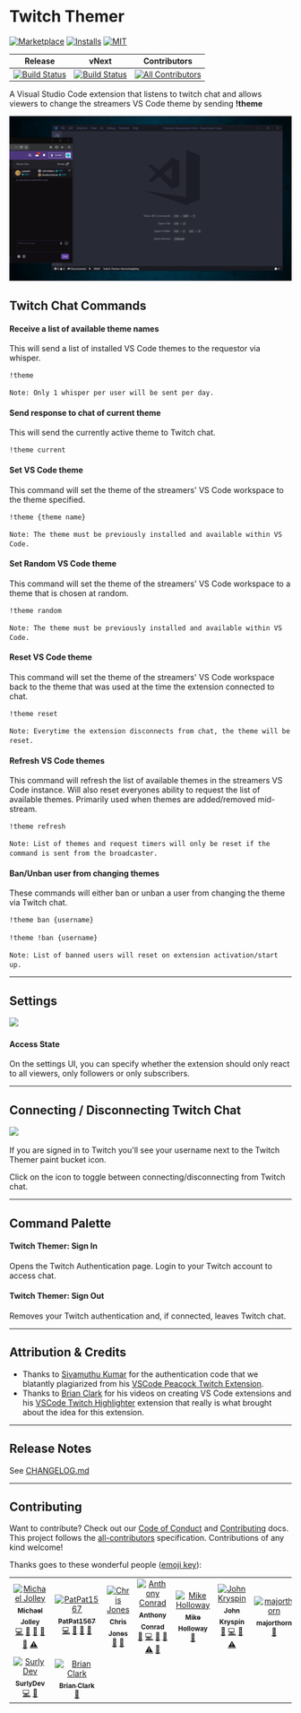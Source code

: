 # Twitch Themer

[![Marketplace](https://vsmarketplacebadge.apphb.com/version/MichaelJolley.vscode-twitch-themer.svg?color=blue&style=?style=for-the-badge&logo=visual-studio-code)](https://marketplace.visualstudio.com/items?itemName=MichaelJolley.vscode-twitch-themer) [![Installs](https://vsmarketplacebadge.apphb.com/installs-short/MichaelJolley.vscode-twitch-themer.svg?color=blue&style=flat-square)](https://marketplace.visualstudio.com/items?itemName=MichaelJolley.vscode-twitch-themer) [![MIT](https://img.shields.io/badge/license-MIT-orange.svg?color=blue&style=flat-square)](https://opensource.org/licenses/MIT)

| Release | vNext | Contributors
| -- | -- | --
| [![Build Status](https://dev.azure.com/michaeljolley/vscode-twitch-themer/_apis/build/status/MichaelJolley.vscode-twitch-themer?branchName=master)](https://dev.azure.com/michaeljolley/vscode-twitch-themer/_build/latest?definitionId=1&branchName=master) | [![Build Status](https://dev.azure.com/michaeljolley/vscode-twitch-themer/_apis/build/status/MichaelJolley.vscode-twitch-themer?branchName=vNext)](https://dev.azure.com/michaeljolley/vscode-twitch-themer/_build/latest?definitionId=1&branchName=vNext) | [![All Contributors](https://img.shields.io/badge/all_contributors-9-orange.svg?style=flat-square)](#contributors)


A Visual Studio Code extension that listens to twitch chat and allows viewers to change the streamers VS Code theme by sending **!theme**

![](./resources/screenshot-example.gif)

## Twitch Chat Commands

#### Receive a list of available theme names

This will send a list of installed VS Code themes to the requestor via whisper.

```
!theme
```

`Note: Only 1 whisper per user will be sent per day.`

#### Send response to chat of current theme

This will send the currently active theme to Twitch chat.

```
!theme current
```

#### Set VS Code theme

This command will set the theme of the streamers' VS Code workspace to the theme specified.

```
!theme {theme name}
```

`Note: The theme must be previously installed and available within VS Code.`

#### Set Random VS Code theme

This command will set the theme of the streamers' VS Code workspace to a theme that is chosen at random.

```
!theme random
```

`Note: The theme must be previously installed and available within VS Code.`

#### Reset VS Code theme

This command will set the theme of the streamers' VS Code workspace back to the theme that was used at the time the extension connected to chat.

```
!theme reset
```

`Note: Everytime the extension disconnects from chat, the theme will be reset.`

#### Refresh VS Code themes

This command will refresh the list of available themes in the streamers VS Code instance.  Will also reset everyones ability to request the list of available themes.  Primarily used when themes are added/removed mid-stream.

```
!theme refresh
```

`Note: List of themes and request timers will only be reset if the command is sent from the broadcaster.`

#### Ban/Unban user from changing themes

These commands will either ban or unban a user from changing the theme via Twitch chat.

```
!theme ban {username}

!theme !ban {username}
```

`Note: List of banned users will reset on extension activation/start up.`

----

## Settings

<img width="400px" src="https://user-images.githubusercontent.com/1228996/59153253-bf03f080-8a1a-11e9-9dc3-9fe92b3cb413.png" />

#### Access State

On the settings UI, you can specify whether the extension should only react to all viewers, only followers or only subscribers.

----

## Connecting / Disconnecting Twitch Chat

<img width="250px" src="https://user-images.githubusercontent.com/1228996/59153329-338b5f00-8a1c-11e9-8086-07619ea691d3.png" />

If you are signed in to Twitch you'll see your username next to the Twitch Themer paint bucket icon.

Click on the icon to toggle between connecting/disconnecting from Twitch chat.

----

## Command Palette

#### Twitch Themer: Sign In

Opens the Twitch Authentication page. Login to your Twitch account to access chat.

#### Twitch Themer: Sign Out

Removes your Twitch authentication and, if connected, leaves Twitch chat.

---

## Attribution & Credits

* Thanks to [Sivamuthu Kumar](https://github.com/ksivamuthu) for the authentication code that we blatantly plagiarized from his [VSCode Peacock Twitch Extension](https://github.com/ksivamuthu/vscode-peacock-twitch-client).
* Thanks to [Brian Clark](https://github.com/clarkio) for his videos on creating VS Code extensions and his [VSCode Twitch Highlighter](https://github.com/clarkio/vscode-twitch-highlighter) extension that really is what brought about the idea for this extension.

----

## Release Notes

See [CHANGELOG.md](CHANGELOG.md)

----

## Contributing

Want to contribute? Check out our [Code of Conduct](CODE_OF_CONDUCT.md) and [Contributing](CONTRIBUTING.md) docs. This project follows the [all-contributors](https://github.com/all-contributors/all-contributors) specification.  Contributions of any kind welcome!

Thanks goes to these wonderful people ([emoji key](https://allcontributors.org/docs/en/emoji-key)):

<!-- ALL-CONTRIBUTORS-LIST:START - Do not remove or modify this section -->
<!-- prettier-ignore -->
<table><tr><td align="center"><a href="https://michaeljolley.com/"><img src="https://avatars2.githubusercontent.com/u/1228996?v=4" width="100px;" alt="Michael Jolley"/><br /><sub><b>Michael Jolley</b></sub></a><br /><a href="https://github.com/MichaelJolley/vscode-twitch-themer/commits?author=MichaelJolley" title="Code">💻</a> <a href="https://github.com/MichaelJolley/vscode-twitch-themer/commits?author=MichaelJolley" title="Documentation">📖</a> <a href="#design-MichaelJolley" title="Design">🎨</a> <a href="#ideas-MichaelJolley" title="Ideas, Planning, & Feedback">🤔</a> <a href="#maintenance-MichaelJolley" title="Maintenance">🚧</a> <a href="https://github.com/MichaelJolley/vscode-twitch-themer/commits?author=MichaelJolley" title="Tests">⚠️</a></td><td align="center"><a href="https://github.com/PatPat1567"><img src="https://avatars0.githubusercontent.com/u/41209202?v=4" width="100px;" alt="PatPat1567"/><br /><sub><b>PatPat1567</b></sub></a><br /><a href="https://github.com/MichaelJolley/vscode-twitch-themer/commits?author=PatPat1567" title="Code">💻</a> <a href="#ideas-PatPat1567" title="Ideas, Planning, & Feedback">🤔</a> <a href="https://github.com/MichaelJolley/vscode-twitch-themer/commits?author=PatPat1567" title="Documentation">📖</a> <a href="https://github.com/MichaelJolley/vscode-twitch-themer/issues?q=author%3APatPat1567" title="Bug reports">🐛</a></td><td align="center"><a href="https://c-j.tech"><img src="https://avatars0.githubusercontent.com/u/3969086?v=4" width="100px;" alt="Chris Jones"/><br /><sub><b>Chris Jones</b></sub></a><br /><a href="#ideas-cmjchrisjones" title="Ideas, Planning, & Feedback">🤔</a> <a href="https://github.com/MichaelJolley/vscode-twitch-themer/issues?q=author%3Acmjchrisjones" title="Bug reports">🐛</a></td><td align="center"><a href="https://github.com/parithon"><img src="https://avatars3.githubusercontent.com/u/8602418?v=4" width="100px;" alt="Anthony Conrad"/><br /><sub><b>Anthony Conrad</b></sub></a><br /><a href="#ideas-parithon" title="Ideas, Planning, & Feedback">🤔</a> <a href="https://github.com/MichaelJolley/vscode-twitch-themer/commits?author=parithon" title="Code">💻</a> <a href="#design-parithon" title="Design">🎨</a> <a href="https://github.com/MichaelJolley/vscode-twitch-themer/commits?author=parithon" title="Documentation">📖</a> <a href="https://github.com/MichaelJolley/vscode-twitch-themer/commits?author=parithon" title="Tests">⚠️</a> <a href="#maintenance-parithon" title="Maintenance">🚧</a></td><td align="center"><a href="https://github.com/mholloway24"><img src="https://avatars2.githubusercontent.com/u/40776983?v=4" width="100px;" alt="Mike Holloway"/><br /><sub><b>Mike Holloway</b></sub></a><br /><a href="#ideas-mholloway24" title="Ideas, Planning, & Feedback">🤔</a></td><td align="center"><a href="https://github.com/John-Kryspin"><img src="https://avatars2.githubusercontent.com/u/6597539?v=4" width="100px;" alt="John Kryspin"/><br /><sub><b>John Kryspin</b></sub></a><br /><a href="#ideas-John-Kryspin" title="Ideas, Planning, & Feedback">🤔</a> <a href="https://github.com/MichaelJolley/vscode-twitch-themer/commits?author=John-Kryspin" title="Code">💻</a> <a href="https://github.com/MichaelJolley/vscode-twitch-themer/issues?q=author%3AJohn-Kryspin" title="Bug reports">🐛</a> <a href="https://github.com/MichaelJolley/vscode-twitch-themer/commits?author=John-Kryspin" title="Tests">⚠️</a></td><td align="center"><a href="https://github.com/majorthorn"><img src="https://avatars3.githubusercontent.com/u/10319786?v=4" width="100px;" alt="majorthorn"/><br /><sub><b>majorthorn</b></sub></a><br /><a href="https://github.com/MichaelJolley/vscode-twitch-themer/issues?q=author%3Amajorthorn" title="Bug reports">🐛</a></td></tr><tr><td align="center"><a href="http://surlydev.net"><img src="https://avatars1.githubusercontent.com/u/880671?v=4" width="100px;" alt="SurlyDev"/><br /><sub><b>SurlyDev</b></sub></a><br /><a href="https://github.com/MichaelJolley/vscode-twitch-themer/commits?author=surlydev" title="Code">💻</a> <a href="https://github.com/MichaelJolley/vscode-twitch-themer/issues?q=author%3Asurlydev" title="Bug reports">🐛</a></td><td align="center"><a href="https://www.clarkio.com"><img src="https://avatars2.githubusercontent.com/u/6265396?v=4" width="100px;" alt="Brian Clark"/><br /><sub><b>Brian Clark</b></sub></a><br /><a href="#userTesting-clarkio" title="User Testing">📓</a></td></tr></table>

<!-- ALL-CONTRIBUTORS-LIST:END -->
